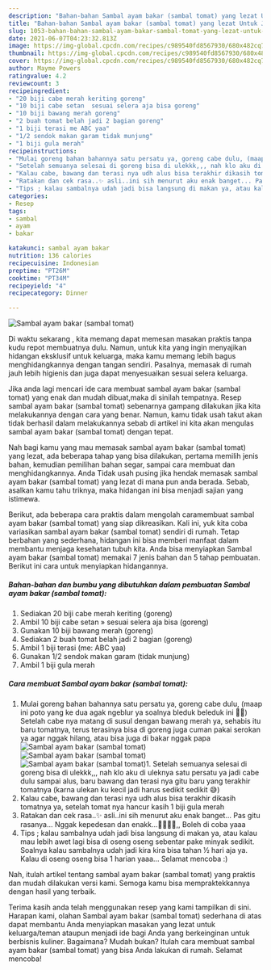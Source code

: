 ```yaml
---
description: "Bahan-bahan Sambal ayam bakar (sambal tomat) yang lezat Untuk Jualan"
title: "Bahan-bahan Sambal ayam bakar (sambal tomat) yang lezat Untuk Jualan"
slug: 1053-bahan-bahan-sambal-ayam-bakar-sambal-tomat-yang-lezat-untuk-jualan
date: 2021-06-07T04:23:32.813Z
image: https://img-global.cpcdn.com/recipes/c989540fd8567930/680x482cq70/sambal-ayam-bakar-sambal-tomat-foto-resep-utama.jpg
thumbnail: https://img-global.cpcdn.com/recipes/c989540fd8567930/680x482cq70/sambal-ayam-bakar-sambal-tomat-foto-resep-utama.jpg
cover: https://img-global.cpcdn.com/recipes/c989540fd8567930/680x482cq70/sambal-ayam-bakar-sambal-tomat-foto-resep-utama.jpg
author: Mayme Powers
ratingvalue: 4.2
reviewcount: 3
recipeingredient:
- "20 biji cabe merah keriting goreng"
- "10 biji cabe setan  sesuai selera aja bisa goreng"
- "10 biji bawang merah goreng"
- "2 buah tomat belah jadi 2 bagian goreng"
- "1 biji terasi me ABC yaa"
- "1/2 sendok makan garam tidak munjung"
- "1 biji gula merah"
recipeinstructions:
- "Mulai goreng bahan bahannya satu persatu ya, goreng cabe dulu, (maap ini poto yang ke dua agak ngeblur ya soalnya bleduk beleduk ini 🙏🏻) Setelah cabe nya matang di susul dengan bawang merah ya, sehabis itu baru tomatnya, terus terasinya bisa di goreng juga cuman pakai serokan ya agar nggak hilang, atau bisa juga di bakar nggak papa"
- "Setelah semuanya selesai di goreng bisa di ulekkk,,, nah klo aku di uleknya satu persatu ya jadi cabe dulu sampai alus, baru bawang dan terasi nya gitu baru yang terakhir tomatnya (karna ulekan ku kecil jadi harus sedikit sedikit 😅)"
- "Kalau cabe, bawang dan terasi nya udh alus bisa terakhir dikasih tomatnya ya, setelah tomat nya hancur kasih 1 biji gula merah"
- "Ratakan dan cek rasa..✨ asli..ini sih menurut aku enak banget... Pas gitu rasanya... Nggak kepedesan dan enakk...👍🏻👍🏻,, Boleh di coba yaaa"
- "Tips ; kalau sambalnya udah jadi bisa langsung di makan ya, atau kalau mau lebih awet lagi bisa di oseng oseng sebentar pake minyak sedikit. Soalnya kalau sambalnya udah jadi kira kira bisa tahan ½ hari aja ya. Kalau di oseng oseng bisa 1 harian yaaa... Selamat mencoba :)"
categories:
- Resep
tags:
- sambal
- ayam
- bakar

katakunci: sambal ayam bakar 
nutrition: 136 calories
recipecuisine: Indonesian
preptime: "PT26M"
cooktime: "PT34M"
recipeyield: "4"
recipecategory: Dinner

---
```



![Sambal ayam bakar (sambal tomat)](https://img-global.cpcdn.com/recipes/c989540fd8567930/680x482cq70/sambal-ayam-bakar-sambal-tomat-foto-resep-utama.jpg)

Di waktu  sekarang , kita memang dapat memesan masakan praktis tanpa kudu repot membuatnya dulu. Namun, untuk kita yang ingin menyajikan hidangan eksklusif untuk keluarga, maka kamu memang lebih bagus menghidangkannya dengan tangan sendiri. Pasalnya, memasak di rumah jauh lebih higienis dan juga dapat menyesuaikan sesuai selera keluarga.

Jika anda lagi mencari ide cara membuat sambal ayam bakar (sambal tomat) yang enak dan mudah dibuat,maka di sinilah tempatnya. Resep sambal ayam bakar (sambal tomat)  sebenarnya gampang dilakukan jika kita melakukannya dengan cara yang benar. Namun, kamu tidak usah takut akan tidak berhasil dalam melakukannya 
sebab di artikel ini kita akan mengulas sambal ayam bakar (sambal tomat) dengan tepat.  



Nah bagi kamu yang mau memasak sambal ayam bakar (sambal tomat) yang lezat, ada beberapa tahap yang bisa dilakukan, pertama memilih jenis bahan, kemudian pemilihan bahan segar, sampai cara membuat dan menghidangkannya. Anda Tidak usah pusing jika hendak memasak sambal ayam bakar (sambal tomat) yang lezat di mana pun anda berada. Sebab, asalkan kamu  tahu triknya, maka hidangan ini bisa menjadi sajian yang istimewa.

Berikut, ada beberapa cara praktis  dalam mengolah caramembuat sambal ayam bakar (sambal tomat) yang siap dikreasikan. Kali ini, yuk kita coba variasikan sambal ayam bakar (sambal tomat) sendiri di rumah. Tetap berbahan yang sederhana, hidangan ini bisa memberi manfaat dalam membantu menjaga kesehatan tubuh kita. Anda bisa menyiapkan Sambal ayam bakar (sambal tomat) memakai 7 jenis bahan dan 5 tahap pembuatan. Berikut ini cara untuk menyiapkan hidangannya.

<!--inarticleads1-->

##### Bahan-bahan dan bumbu yang dibutuhkan dalam pembuatan Sambal ayam bakar (sambal tomat):

1. Sediakan 20 biji cabe merah keriting (goreng)
1. Ambil 10 biji cabe setan » sesuai selera aja bisa (goreng)
1. Gunakan 10 biji bawang merah (goreng)
1. Sediakan 2 buah tomat belah jadi 2 bagian (goreng)
1. Ambil 1 biji terasi (me: ABC yaa)
1. Gunakan 1/2 sendok makan garam (tidak munjung)
1. Ambil 1 biji gula merah




<!--inarticleads2-->

##### Cara membuat Sambal ayam bakar (sambal tomat):

1. Mulai goreng bahan bahannya satu persatu ya, goreng cabe dulu, (maap ini poto yang ke dua agak ngeblur ya soalnya bleduk beleduk ini 🙏🏻) Setelah cabe nya matang di susul dengan bawang merah ya, sehabis itu baru tomatnya, terus terasinya bisa di goreng juga cuman pakai serokan ya agar nggak hilang, atau bisa juga di bakar nggak papa
<img src="https://img-global.cpcdn.com/steps/4362bcbba9796145/160x128cq70/sambal-ayam-bakar-sambal-tomat-langkah-memasak-1-foto.jpg" alt="Sambal ayam bakar (sambal tomat)"><img src="https://img-global.cpcdn.com/steps/d35a0b0ebec0dc35/160x128cq70/sambal-ayam-bakar-sambal-tomat-langkah-memasak-1-foto.jpg" alt="Sambal ayam bakar (sambal tomat)"><img src="https://img-global.cpcdn.com/steps/c8a6108cfab811a1/160x128cq70/sambal-ayam-bakar-sambal-tomat-langkah-memasak-1-foto.jpg" alt="Sambal ayam bakar (sambal tomat)">1. Setelah semuanya selesai di goreng bisa di ulekkk,,, nah klo aku di uleknya satu persatu ya jadi cabe dulu sampai alus, baru bawang dan terasi nya gitu baru yang terakhir tomatnya (karna ulekan ku kecil jadi harus sedikit sedikit 😅)
1. Kalau cabe, bawang dan terasi nya udh alus bisa terakhir dikasih tomatnya ya, setelah tomat nya hancur kasih 1 biji gula merah
1. Ratakan dan cek rasa..✨ asli..ini sih menurut aku enak banget... Pas gitu rasanya... Nggak kepedesan dan enakk...👍🏻👍🏻,, Boleh di coba yaaa
1. Tips ; kalau sambalnya udah jadi bisa langsung di makan ya, atau kalau mau lebih awet lagi bisa di oseng oseng sebentar pake minyak sedikit. Soalnya kalau sambalnya udah jadi kira kira bisa tahan ½ hari aja ya. Kalau di oseng oseng bisa 1 harian yaaa... Selamat mencoba :)




Nah, itulah artikel tentang  sambal ayam bakar (sambal tomat)  yang praktis dan mudah dilakukan versi kami. Semoga kamu bisa mempraktekkannya dengan hasil yang terbaik. 

Terima kasih anda telah menggunakan resep yang kami tampilkan di sini. Harapan kami, olahan  Sambal ayam bakar (sambal tomat) sederhana di atas dapat membantu Anda menyiapkan masakan yang lezat untuk keluarga/teman ataupun menjadi ide bagi Anda yang berkeinginan untuk berbisnis kuliner. Bagaimana? Mudah bukan? Itulah cara membuat sambal ayam bakar (sambal tomat) yang bisa Anda lakukan di rumah. Selamat mencoba!

